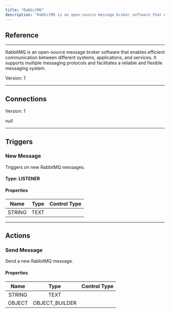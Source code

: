 ```yaml
---
title: "RabbitMQ"
description: "RabbitMQ is an open-source message broker software that enables efficient communication between different systems, applications, and services. It supports multiple messaging protocols and facilitates a reliable and flexible messaging system."
---
```

## Reference
<hr />

RabbitMQ is an open-source message broker software that enables efficient communication between different systems, applications, and services. It supports multiple messaging protocols and facilitates a reliable and flexible messaging system.



Version: 1

<hr />



## Connections

Version: 1

null



<hr />



## Triggers


### New Message
Triggers on new RabbitMQ messages.

#### Type: LISTENER
#### Properties

|      Name      |     Type     |     Control Type     |
|:--------------:|:------------:|:--------------------:|
| STRING | TEXT  |





<hr />



## Actions


### Send Message
Send a new RabbitMQ message.

#### Properties

|      Name      |     Type     |     Control Type     |
|:--------------:|:------------:|:--------------------:|
| STRING | TEXT  |
| OBJECT | OBJECT_BUILDER  |




